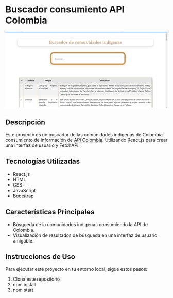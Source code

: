 # Buscador consumiento API Colombia 

![Buscador para buscar las comunidades indigenas](/mi-app/Buscador.png)


## Descripción

Este proyecto es un buscador de las comunidades indigenas de Colombia consumiento de información de [APi Colombia](https://api-colombia.com/).  Utilizando React.js para crear una interfaz de usuario y FetchAPi. 

## Tecnologías Utilizadas

- React.js
- HTML
- CSS
- JavaScript
- Bootstrap

## Características Principales

- Búsqueda de la comunidades indigenas consumiendo la API de Colombia.
- Visualización de resultados de búsqueda en una interfaz de usuario amigable.

## Instrucciones de Uso

Para ejecutar este proyecto en tu entorno local, sigue estos pasos:

1. Clona este repositorio
2. npm install 
3. npm start 

